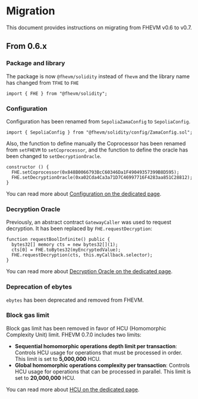 # Migration

This document provides instructions on migrating from FHEVM v0.6 to v0.7.

## From 0.6.x

### Package and library

The package is now `@fhevm/solidity` instead of `fhevm` and the library name has changed from `TFHE` to `FHE`

```solidity
import { FHE } from "@fhevm/solidity";
```

### Configuration

Configuration has been renamed from `SepoliaZamaConfig` to `SepoliaConfig`.

```solidity
import { SepoliaConfig } from "@fhevm/solidity/config/ZamaConfig.sol";
```

Also, the function to define manually the Coprocessor has been renamed from `setFHEVM` to `setCoprocessor`, and the function to define the oracle has been changed to `setDecryptionOracle`.

```solidity
constructor () {
  FHE.setCoprocessor(0x848B0066793BcC60346Da1F49049357399B8D595);
  FHE.setDecryptionOracle(0xa02Cda4Ca3a71D7C46997716F4283aa851C28812);
}
```

You can read more about [Configuration on the dedicated page](configure.md).

### Decryption Oracle

Previously, an abstract contract `GatewayCaller` was used to request decryption. It has been replaced by `FHE.requestDecryption`:

```solidity
function requestBoolInfinite() public {
  bytes32[] memory cts = new bytes32[](1);
  cts[0] = FHE.toBytes32(myEncryptedValue);
  FHE.requestDecryption(cts, this.myCallback.selector);
}
```

You can read more about [Decryption Oracle on the dedicated page](decryption/oracle.md).

### Deprecation of ebytes

`ebytes` has been deprecated and removed from FHEVM.

### Block gas limit

Block gas limit has been removed in favor of HCU (Homomorphic Complexity Unit) limit. FHEVM 0.7.0 includes two limits:

- **Sequential homomorphic operations depth limit per transaction**: Controls HCU usage for operations that must be processed in order. This limit is set to **5,000,000** HCU.
- **Global homomorphic operations complexity per transaction**: Controls HCU usage for operations that can be processed in parallel. This limit is set to **20,000,000** HCU.

You can read more about [HCU on the dedicated page](hcu.md).
